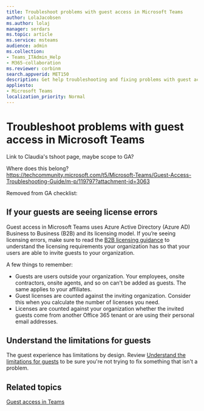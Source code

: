 ```yaml
---
title: Troubleshoot problems with guest access in Microsoft Teams
author: LolaJacobsen
ms.author: lolaj
manager: serdars
ms.topic: article
ms.service: msteams
audience: admin
ms.collection: 
- Teams_ITAdmin_Help
- M365-collaboration
ms.reviewer: corbinm
search.appverid: MET150
description: Get help troubleshooting and fixing problems with guest access in Microsoft Teams.
appliesto: 
- Microsoft Teams
localization_priority: Normal
---
```

Troubleshoot problems with guest access in Microsoft Teams
======================================================


Link to Claudia's tshoot page, maybe scope to GA?

Where does this belong?
https://techcommunity.microsoft.com/t5/Microsoft-Teams/Guest-Access-Troubleshooting-Guide/m-p/119797?attachment-id=3063

Removed from GA checklist:
## If your guests are seeing license errors

Guest access in Microsoft Teams uses Azure Active Directory (Azure AD) Business to Business (B2B) and its licensing model. If you’re seeing licensing errors, make sure to read the [B2B licensing guidance](https://docs.microsoft.com/azure/active-directory/b2b/licensing-guidance) to understand the licensing requirements your organization has so that your users are able to invite guests to your organization.

A few things to remember:

- Guests are users outside your organization. Your employees, onsite contractors, onsite agents, and so on can't be added as guests. The same applies to your affiliates.
- Guest licenses are counted against the inviting organization. Consider this when you calculate the number of licenses you need.
- Licenses are counted against your organization whether the invited guests come from another Office 365 tenant or are using their personal email addresses.

## Understand the limitations for guests

The guest experience has limitations by design. Review [Understand the limitations for guests](guest-access.md#understand-the-limitations-for-guests) to be sure you're not trying to fix something that isn't a problem.

## Related topics

[Guest access in Teams](guest-access.md)


